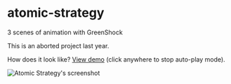# atomic-strategy
3 scenes of animation with GreenShock

This is an aborted project last year.

How does it look like? [View demo](http://ndaidong.github.io/atomic-strategy/) (click anywhere to stop auto-play mode).

![Atomic Strategy's screenshot](http://i.imgur.com/LNDCI1C.png)
